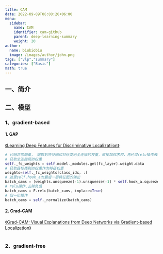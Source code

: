 ```yaml
---
title: CAM
date: 2022-09-09T06:00:20+06:00
menu:
  sidebar:
    name: CAM
    identifier: cam-github
    parent: deep-learning-summary
    weight: 20
author:
  name: biubiobiu
  image: /images/author/john.png
tags: ["vlp","summary"]
categories: ["Basic"]
math: true
---
```


## 一、简介


## 二、模型


### 1、gradient-based

#### 1. GAP
<a href="https://arxiv.org/abs/1512.04150" target="blank">《Learning Deep Features for Discriminative Localizatiion》</a> 

```python
# 代码非常简单， 提取到特征图和目标类别全连接的权重，直接加权求和，再经过relu操作去除负值，最后归一化获取CAM，具体如下:
# 获取全连接层的权重
self._fc_weights = self.model._modules.get(fc_layer).weight.data
# 获取目标类别的权重作为特征权重
weights=self._fc_weights[class_idx, :]
# 这里self.hook_a为最后一层特征图的输出
batch_cams = (weights.unsqueeze(-1).unsqueeze(-1) * self.hook_a.squeeze(0)).sum(dim=0)
# relu操作,去除负值
batch_cams = F.relu(batch_cams, inplace=True)
# 归一化操作
batch_cams = self._normalize(batch_cams)

```

#### 2. Grad-CAM
<a href="https://arxiv.org/abs/1610.02391" target="blank">《Grad-CAM: Visual Explanations from Deep Networks via Gradient-based Localization》</a> 

```python


```


### 2、gradient-free








